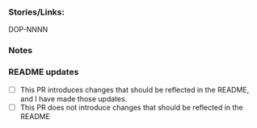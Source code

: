 ### Stories/Links:

DOP-NNNN

### Notes



### README updates

- [ ] This PR introduces changes that should be reflected in the README, and I have made those updates.
- [ ] This PR does not introduce changes that should be reflected in the README
